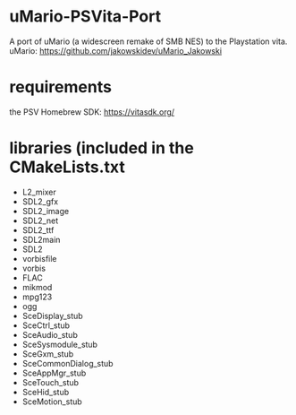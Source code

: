 # uMario-PSVita-Port
A port of uMario (a widescreen remake of SMB NES) to the Playstation vita.
uMario: https://github.com/jakowskidev/uMario_Jakowski

# requirements
the PSV Homebrew SDK: https://vitasdk.org/

# libraries (included in the CMakeLists.txt
- L2_mixer
- SDL2_gfx
- SDL2_image
- SDL2_net
- SDL2_ttf
- SDL2main
- SDL2
- vorbisfile
- vorbis
- FLAC
- mikmod
- mpg123
- ogg
- SceDisplay_stub
- SceCtrl_stub
- SceAudio_stub
- SceSysmodule_stub
- SceGxm_stub
- SceCommonDialog_stub
- SceAppMgr_stub
- SceTouch_stub
- SceHid_stub
- SceMotion_stub
